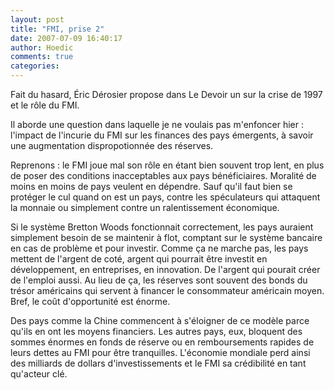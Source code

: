 ```yaml
---
layout: post
title: "FMI, prise 2"
date: 2007-07-09 16:40:17
author: Hoedic
comments: true
categories: 
---
```



Fait du hasard, Éric Dérosier propose dans Le Devoir un  sur la crise de 1997 et le rôle du FMI.

Il aborde une question dans laquelle je ne voulais pas m'enfoncer hier : l'impact de l'incurie du FMI sur les finances des pays émergents, à savoir une augmentation dispropotionnée des réserves.

Reprenons : le FMI joue mal son rôle en étant bien souvent trop lent, en plus de poser des conditions inacceptables aux pays bénéficiaires. Moralité de moins en moins de pays veulent en dépendre. Sauf qu'il faut bien se protéger le cul quand on est un pays, contre les spéculateurs qui attaquent la monnaie ou simplement contre un ralentissement économique.

Si le système Bretton Woods fonctionnait correctement, les pays auraient simplement besoin de se maintenir à flot, comptant sur le système bancaire en cas de problème et pour investir. Comme ça ne marche pas, les pays mettent de l'argent de coté, argent qui pourrait être investit en développement, en entreprises, en innovation. De l'argent qui pourait créer de l'emploi aussi. Au lieu de ça, les réserves sont souvent des bonds du trésor américains qui servent à financer le consommateur américain moyen. Bref, le coût d'opportunité est énorme.

Des pays comme la Chine commencent à s'éloigner de ce modèle parce qu'ils en ont les moyens financiers. Les autres pays, eux, bloquent des sommes énormes en fonds de réserve ou en remboursements rapides de leurs dettes au FMI pour être tranquilles. L'économie mondiale perd ainsi des milliards de dollars d'investissements et le FMI sa crédibilité en tant qu'acteur clé.